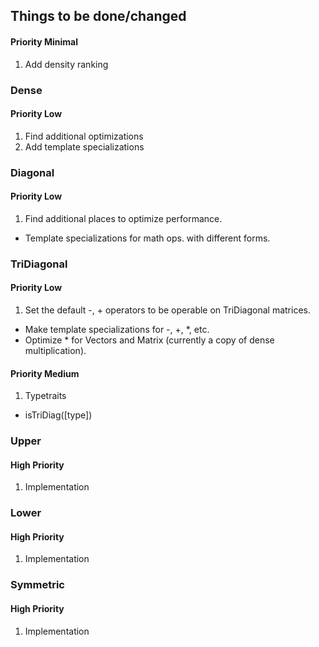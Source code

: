 ## Things to be done/changed

#### Priority Minimal
1. Add density ranking


### Dense
#### Priority Low
1. Find additional optimizations
2. Add template specializations

### Diagonal
#### Priority Low
1. Find additional places to optimize performance.
* Template specializations for math ops. with different forms.

### TriDiagonal
#### Priority Low
1. Set the default -, + operators to be operable on TriDiagonal matrices.  
 * Make template specializations for -, +, \*, etc.
* Optimize \* for Vectors and Matrix (currently a copy of dense multiplication).  

#### Priority Medium
1. Typetraits
 * isTriDiag([type])

### Upper  
#### High Priority
1. Implementation


### Lower
#### High Priority
1. Implementation

### Symmetric
#### High Priority
1. Implementation
